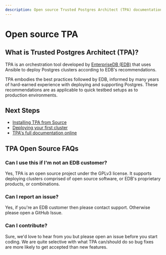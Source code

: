 ```yaml
---
description: Open source Trusted Postgres Architect (TPA) documentation.
---
```



# Open source TPA

## What is Trusted Postgres Architect (TPA)?
TPA is an orchestration tool developed by [EnterpriseDB (EDB)](https://www.enterprisedb.com/) that uses Ansible to deploy Postgres clusters according to EDB's recommendations.

TPA embodies the best practices followed by EDB, informed by many years of hard-earned experience with deploying and supporting Postgres. These recommendations are as applicable to quick testbed setups as to production environments.

## Next Steps

* [Installing TPA from Source](INSTALL-repo.md)
* [Deploying your first cluster](firstclusterdeployment.md)
* [TPA's full documentation online](https://www.enterprisedb.com/docs/tpa/latest/)

## TPA Open Source FAQs

### Can I use this if I'm not an EDB customer?
Yes, TPA is an open source project under the GPLv3 license. It supports deploying clusters comprised of open source software, or EDB's proprietary products, or combinations.

### Can I report an issue?
Yes, if you're an EDB customer then please contact support. Otherwise please open a GitHub Issue.

### Can I contribute?
Sure, we'd love to hear from you but please open an issue before you start coding. We are quite selective with what TPA can/should do so bug fixes are more likely to get accepted than new features.



